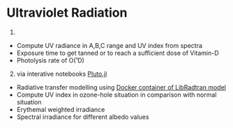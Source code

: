 # Ultraviolet Radiation
1. 
- Compute UV radiance in A,B,C range and UV index from spectra
- Exposure time to get tanned or to reach a sufficient dose of Vitamin-D
- Photolysis rate of O(¹D)

2. via interative notebooks [Pluto.jl](https://github.com/fonsp/Pluto.jl)
- Radiative transfer modelling using [Docker container of LibRadtran model](https://hub.docker.com/u/siarhei)
- Compute UV index in ozone-hole situation in comparison with normal situation
- Erythemal weighted irradiance 
- Spectral irradiance for different albedo values
